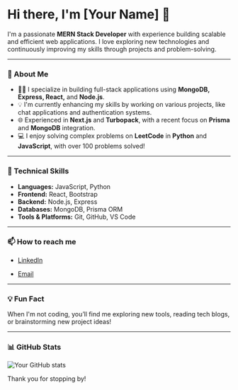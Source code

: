 # Hi there, I'm [Your Name] 👋

I'm a passionate **MERN Stack Developer** with experience building scalable and efficient web applications. I love exploring new technologies and continuously improving my skills through projects and problem-solving.

---

### 🚀 About Me
- 🧑‍💻 I specialize in building full-stack applications using **MongoDB, Express, React,** and **Node.js**.
- 💡 I'm currently enhancing my skills by working on various projects, like chat applications and authentication systems.
- 🌐 Experienced in **Next.js** and **Turbopack**, with a recent focus on **Prisma** and **MongoDB** integration.
- 💻 I enjoy solving complex problems on **LeetCode** in **Python** and **JavaScript**, with over 100 problems solved!

---

### 💼 Technical Skills
- **Languages:** JavaScript, Python
- **Frontend:** React, Bootstrap
- **Backend:** Node.js, Express
- **Databases:** MongoDB, Prisma ORM
- **Tools & Platforms:** Git, GitHub, VS Code

---

### 📫 How to reach me
- [LinkedIn](https://www.linkedin.com/in/mahfuj-alam-rony-b7a407299/)

- [Email](https://github.com/mahfujalarony/mahfujalarony/blob/main/mahfujalamrony07@gmail.com)

---

### 💡 Fun Fact
When I'm not coding, you’ll find me exploring new tools, reading tech blogs, or brainstorming new project ideas!

---

### 📊 GitHub Stats
![Your GitHub stats](https://github-readme-stats.vercel.app/api?username=mahfujalarony/mahfujalarony&show_icons=true&theme=radical)

Thank you for stopping by!
